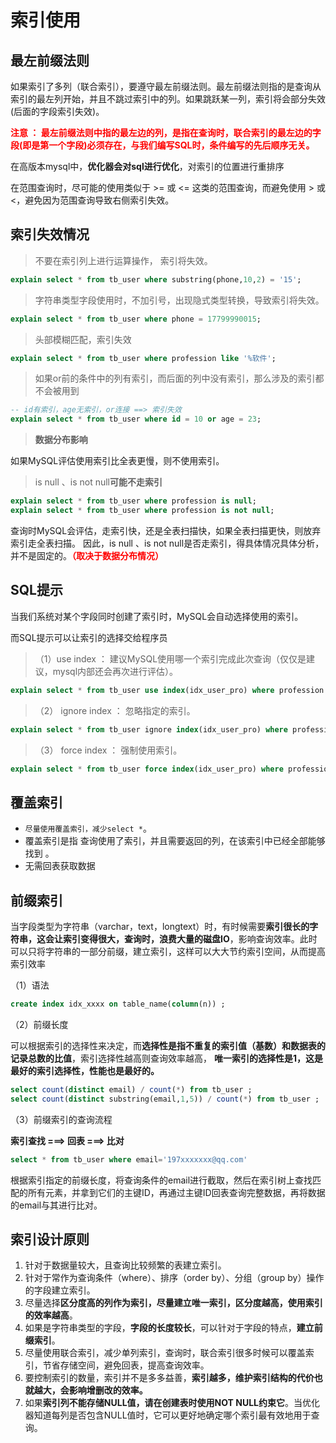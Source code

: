 # 索引使用

## 最左前缀法则

如果索引了多列（联合索引），要遵守最左前缀法则。最左前缀法则指的是查询从索引的最左列开始，并且不跳过索引中的列。如果跳跃某一列，索引将会部分失效(后面的字段索引失效)。

**<font color='red'>注意 ： 最左前缀法则中指的最左边的列，是指在查询时，联合索引的最左边的字段(即是第一个字段)必须存在，与我们编写SQL时，条件编写的先后顺序无关。</font>**

在高版本mysql中，**优化器会对sql进行优化**，对索引的位置进行重排序

在范围查询时，尽可能的使用类似于 >= 或 <= 这类的范围查询，而避免使用 > 或 <，避免因为范围查询导致右侧索引失效。

## 索引失效情况

> 不要在索引列上进行运算操作， 索引将失效。

```sql
explain select * from tb_user where substring(phone,10,2) = '15';
```

> 字符串类型字段使用时，不加引号，出现隐式类型转换，导致索引将失效。

```sql
explain select * from tb_user where phone = 17799990015;
```

> 头部模糊匹配，索引失效

```sql
explain select * from tb_user where profession like '%软件';
```

> 如果or前的条件中的列有索引，而后面的列中没有索引，那么涉及的索引都不会被用到

```sql
-- id有索引，age无索引，or连接 ==> 索引失效
explain select * from tb_user where id = 10 or age = 23;
```

> **数据分布影响**

如果MySQL评估使用索引比全表更慢，则不使用索引。

> is null 、is not null**可能不走索引**

```sql
explain select * from tb_user where profession is null;
explain select * from tb_user where profession is not null;
```

查询时MySQL会评估，走索引快，还是全表扫描快，如果全表扫描更快，则放弃索引走全表扫描。 因此，is null 、is not null是否走索引，得具体情况具体分析，并不是固定的。**<font color='red'>（取决于数据分布情况）</font>**

## SQL提示

当我们系统对某个字段同时创建了索引时，MySQL会自动选择使用的索引。

而SQL提示可以让索引的选择交给程序员

> （1）use index ： 建议MySQL使用哪一个索引完成此次查询（仅仅是建议，mysql内部还会再次进行评估）。

```sql
explain select * from tb_user use index(idx_user_pro) where profession = '软件工程';
```

> （2） ignore index ： 忽略指定的索引。

```sql
explain select * from tb_user ignore index(idx_user_pro) where profession = '软件工程';
```

> （3） force index ： 强制使用索引。

```sql
explain select * from tb_user force index(idx_user_pro) where profession = '软件工程';
```

## 覆盖索引

- `尽量使用覆盖索引，减少select *`。 
-  覆盖索引是指 查询使用了索引，并且需要返回的列，在该索引中已经全部能够找到 。
- 无需回表获取数据

## 前缀索引

当字段类型为字符串（varchar，text，longtext）时，有时候需要**索引很长的字符串，这会让索引变得很大，查询时，浪费大量的磁盘IO**，影响查询效率。此时可以只将字符串的一部分前缀，建立索引，这样可以大大节约索引空间，从而提高索引效率

（1）语法

```sql
create index idx_xxxx on table_name(column(n)) ;
```

（2）前缀长度

可以根据索引的选择性来决定，而**选择性是指不重复的索引值（基数）和数据表的记录总数的比值**，索引选择性越高则查询效率越高， **唯一索引的选择性是1，这是最好的索引选择性，性能也是最好的。**

```sql
select count(distinct email) / count(*) from tb_user ;
select count(distinct substring(email,1,5)) / count(*) from tb_user ;
```

（3）前缀索引的查询流程

**索引查找  ===> 回表 ===> 比对**

```sql
select * from tb_user where email='197xxxxxxx@qq.com'
```

根据索引指定的前缀长度，将查询条件的email进行截取，然后在索引树上查找匹配的所有元素，并拿到它们的主键ID，再通过主键ID回表查询完整数据，再将数据的email与其进行比对。

## 索引设计原则

1. 针对于数据量较大，且查询比较频繁的表建立索引。
2. 针对于常作为查询条件（where）、排序（order by）、分组（group by）操作的字段建立索引。
3.  尽量选择**区分度高的列作为索引，尽量建立唯一索引，区分度越高，使用索引的效率越高**。
4. 如果是字符串类型的字段，**字段的长度较长**，可以针对于字段的特点，**建立前缀索引**。
5. 尽量使用联合索引，减少单列索引，查询时，联合索引很多时候可以覆盖索引，节省存储空间，避免回表，提高查询效率。
6. 要控制索引的数量，索引并不是多多益善，**索引越多，维护索引结构的代价也就越大，会影响增删改的效率。**
7. 如果**索引列不能存储NULL值，请在创建表时使用NOT NULL约束它**。当优化器知道每列是否包含NULL值时，它可以更好地确定哪个索引最有效地用于查询。









